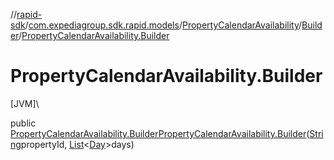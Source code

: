 //[rapid-sdk](../../../../index.md)/[com.expediagroup.sdk.rapid.models](../../index.md)/[PropertyCalendarAvailability](../index.md)/[Builder](index.md)/[PropertyCalendarAvailability.Builder](-property-calendar-availability.-builder.md)

# PropertyCalendarAvailability.Builder

[JVM]\

public [PropertyCalendarAvailability.Builder](index.md)[PropertyCalendarAvailability.Builder](-property-calendar-availability.-builder.md)([String](https://docs.oracle.com/javase/8/docs/api/java/lang/String.html)propertyId, [List](https://docs.oracle.com/javase/8/docs/api/java/util/List.html)&lt;[Day](../../-day/index.md)&gt;days)
